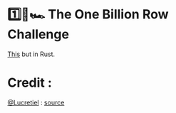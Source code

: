 # 1️⃣🐝🏎️ The One Billion Row Challenge

[This](https://github.com/gunnarmorling/1brc) but in Rust.

# Credit :
[@Lucretiel](https://github.com/Lucretiel) : [source](https://gist.githubusercontent.com/Lucretiel/b9d8a2f75c445ba62035fd80adb5fd57/raw/6ac36a58005176d44718e1947f88b6514291676f/one-billion-line-challenge.rs)